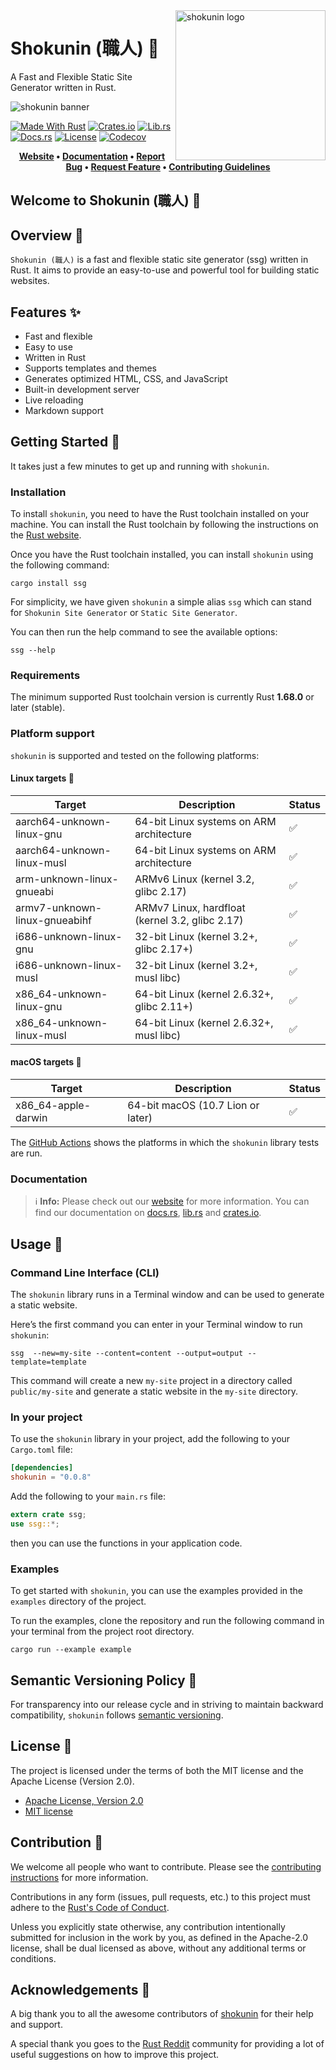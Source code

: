<!-- markdownlint-disable MD033 MD041 -->

<img src="https://raw.githubusercontent.com/sebastienrousseau/vault/main/assets/shokunin/icon/ico-shokunin.svg" alt="shokunin logo" width="240" align="right" />

<!-- markdownlint-enable MD033 MD041 -->

# Shokunin (職人) 🦀

A Fast and Flexible Static Site Generator written in Rust.

![shokunin banner][banner]

[![Made With Rust][made-with-rust-badge]][5] [![Crates.io][crates-badge]][7] [![Lib.rs][libs-badge]][9] [![Docs.rs][docs-badge]][8] [![License][license-badge]][2] [![Codecov][codecov-badge]][14]

<!-- markdownlint-disable MD033 -->
<center>

**[Website][0]
• [Documentation][8]
• [Report Bug][3]
• [Request Feature][3]
• [Contributing Guidelines][4]**

</center>

<!-- markdownlint-enable MD033 -->

## Welcome to Shokunin (職人) 👋

## Overview 📖

`Shokunin (職人)` is a fast and flexible static site generator (ssg)
written in Rust. It aims to provide an easy-to-use and powerful tool for
building static websites.

## Features ✨

- Fast and flexible
- Easy to use
- Written in Rust
- Supports templates and themes
- Generates optimized HTML, CSS, and JavaScript
- Built-in development server
- Live reloading
- Markdown support

## Getting Started 🚀

It takes just a few minutes to get up and running with `shokunin`.

### Installation

To install `shokunin`, you need to have the Rust toolchain installed on
your machine. You can install the Rust toolchain by following the
instructions on the [Rust website][13].

Once you have the Rust toolchain installed, you can install `shokunin`
using the following command:

```shell
cargo install ssg
```

For simplicity, we have given `shokunin` a simple alias `ssg` which can
stand for `Shokunin Site Generator` or `Static Site Generator`.

You can then run the help command to see the available options:

```shell
ssg --help
```

### Requirements

The minimum supported Rust toolchain version is currently Rust
**1.68.0** or later (stable).

### Platform support

`shokunin` is supported and tested on the following platforms:

#### Linux targets 🐧

| Target | Description | Status |
| --- | --- | --- |
| aarch64-unknown-linux-gnu | 64-bit Linux systems on ARM architecture | ✅ |
| aarch64-unknown-linux-musl | 64-bit Linux systems on ARM architecture | ✅ |
| arm-unknown-linux-gnueabi | ARMv6 Linux (kernel 3.2, glibc 2.17) | ✅ |
| armv7-unknown-linux-gnueabihf | ARMv7 Linux, hardfloat (kernel 3.2, glibc 2.17) | ✅ |
| i686-unknown-linux-gnu | 32-bit Linux (kernel 3.2+, glibc 2.17+) | ✅ |
| i686-unknown-linux-musl | 32-bit Linux (kernel 3.2+, musl libc) | ✅ |
| x86_64-unknown-linux-gnu | 64-bit Linux (kernel 2.6.32+, glibc 2.11+) | ✅ |
| x86_64-unknown-linux-musl | 64-bit Linux (kernel 2.6.32+, musl libc) | ✅ |

#### macOS targets 🍎

| Target | Description | Status |
| --- | --- | --- |
| x86_64-apple-darwin | 64-bit macOS (10.7 Lion or later) | ✅ |

The [GitHub Actions][10] shows the platforms in which the `shokunin`
library tests are run.

### Documentation

> ℹ️ **Info:** Please check out our [website][0] for more information.
You can find our documentation on [docs.rs][8], [lib.rs][9] and
[crates.io][7].

## Usage 📖

### Command Line Interface (CLI)

The `shokunin` library runs in a Terminal window and can be used to
generate a static website.

Here’s the first command you can enter in your Terminal window to run
`shokunin`:

```shell
ssg  --new=my-site --content=content --output=output --template=template
```

This command will create a new `my-site` project in a directory called
`public/my-site` and generate a static website in the `my-site`
directory.

### In your project

To use the `shokunin` library in your project, add the following to your
`Cargo.toml` file:

```toml
[dependencies]
shokunin = "0.0.8"
```

Add the following to your `main.rs` file:

```rust
extern crate ssg;
use ssg::*;
```

then you can use the functions in your application code.

### Examples

To get started with `shokunin`, you can use the examples provided in the
`examples` directory of the project.

To run the examples, clone the repository and run the following command
in your terminal from the project root directory.

```shell
cargo run --example example
```

## Semantic Versioning Policy 🚥

For transparency into our release cycle and in striving to maintain
backward compatibility, `shokunin` follows [semantic versioning][6].

## License 📝

The project is licensed under the terms of both the MIT license and the
Apache License (Version 2.0).

- [Apache License, Version 2.0][1]
- [MIT license][2]

## Contribution 🤝

We welcome all people who want to contribute. Please see the
[contributing instructions][4] for more information.

Contributions in any form (issues, pull requests, etc.) to this project
must adhere to the [Rust's Code of Conduct][11].

Unless you explicitly state otherwise, any contribution intentionally
submitted for inclusion in the work by you, as defined in the
Apache-2.0 license, shall be dual licensed as above, without any
additional terms or conditions.

## Acknowledgements 💙

A big thank you to all the awesome contributors of [shokunin][5] for their
help and support.

A special thank you goes to the [Rust Reddit][12] community for
providing a lot of useful suggestions on how to improve this project.

[0]: https://shokunin.one
[1]: https://opensource.org/license/apache-2-0/
[2]: http://opensource.org/licenses/MIT
[3]: https://github.com/sebastienrousseau/shokunin/issues
[4]: https://github.com/sebastienrousseau/shokunin/blob/main/CONTRIBUTING.md
[5]: https://github.com/sebastienrousseau/shokunin/graphs/contributors
[6]: http://semver.org/
[7]: https://crates.io/crates/ssg
[8]: https://docs.rs/crate/ssg/
[9]: https://lib.rs/crates/ssg
[10]: https://github.com/sebastienrousseau/shokunin/actions
[11]: https://www.rust-lang.org/policies/code-of-conduct
[12]: https://www.reddit.com/r/rust/
[13]: https://www.rust-lang.org/learn/get-started
[14]: https://codecov.io/github/sebastienrousseau/shokunin?branch=main

[banner]: https://raw.githubusercontent.com/sebastienrousseau/vault/main/assets/shokunin/title/title-shokunin.svg "Shokunin banner"
[codecov-badge]: https://img.shields.io/codecov/c/github/sebastienrousseau/shokunin?style=for-the-badge&token=wAcpid8YEt 'Codecov'

[crates-badge]: https://img.shields.io/crates/v/ssg.svg?style=for-the-badge 'Crates.io badge'
[docs-badge]: https://img.shields.io/docsrs/ssg.svg?style=for-the-badge 'Docs.rs badge'
[libs-badge]: https://img.shields.io/badge/lib.rs-v0.0.8-orange.svg?style=for-the-badge 'Lib.rs badge'
[license-badge]: https://img.shields.io/crates/l/ssg.svg?style=for-the-badge 'License badge'
[made-with-rust-badge]: https://img.shields.io/badge/rust-f04041?style=for-the-badge&labelColor=c0282d&logo=rust 'Made With Rust badge'
